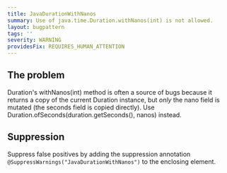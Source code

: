 ```yaml
---
title: JavaDurationWithNanos
summary: Use of java.time.Duration.withNanos(int) is not allowed.
layout: bugpattern
tags: ''
severity: WARNING
providesFix: REQUIRES_HUMAN_ATTENTION
---
```


<!--
*** AUTO-GENERATED, DO NOT MODIFY ***
To make changes, edit the @BugPattern annotation or the explanation in docs/bugpattern.
-->

## The problem
Duration's withNanos(int) method is often a source of bugs because it returns a copy of the current Duration instance, but _only_ the nano field is mutated (the seconds field is copied directly). Use Duration.ofSeconds(duration.getSeconds(), nanos) instead.

## Suppression
Suppress false positives by adding the suppression annotation `@SuppressWarnings("JavaDurationWithNanos")` to the enclosing element.

